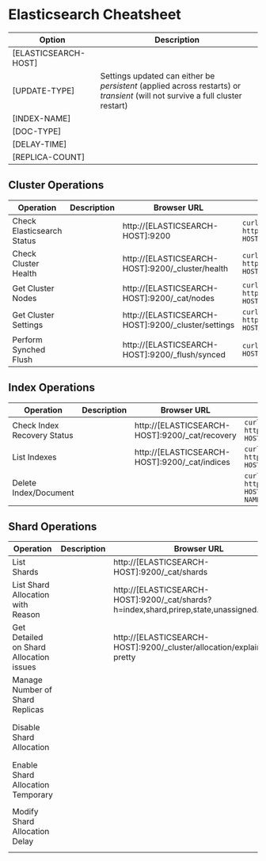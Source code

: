 # Elasticsearch Cheatsheet

| Option | Description |
|--------|-------------|
| [ELASTICSEARCH-HOST] | |
| [UPDATE-TYPE] | Settings updated can either be *persistent* (applied across restarts) or *transient* (will not survive a full cluster restart) |
| [INDEX-NAME] | |
| [DOC-TYPE] | |
| [DELAY-TIME] | |
| [REPLICA-COUNT] | |

## Cluster Operations
| Operation | Description |Browser URL | Curl Command | Responce |
| ----------|-------------|------------|--------------|----------|
| Check Elasticsearch Status || http://[ELASTICSEARCH-HOST]:9200 |``curl -XGET http://[ELASTICSEARCH-HOST]:9200``||
| Check Cluster Health || http://[ELASTICSEARCH-HOST]:9200/_cluster/health |``curl -XGET http://[ELASTICSEARCH-HOST]:9200/_cluster/health``||
| Get Cluster Nodes || http://[ELASTICSEARCH-HOST]:9200/_cat/nodes |``curl XGET http://[ELASTICSEARCH-HOST]:9200/_cat/nodes``||
| Get Cluster Settings || http://[ELASTICSEARCH-HOST]:9200/_cluster/settings |``curl -XGET http://[ELASTICSEARCH-HOST]:9200/_cluster/settings``||
| Perform Synched Flush || http://[ELASTICSEARCH-HOST]:9200/_flush/synced |``curl -XPOST "[ELASTICSEARCH-HOST]:9200/_flush/synced"``||

## Index Operations
| Operation | Description |Browser URL | Curl Command | Responce |
| ----------|-------------|------------|--------------|----------|
| Check Index Recovery Status || http://[ELASTICSEARCH-HOST]:9200/_cat/recovery |``curl -XGET http://[ELASTICSEARCH-HOST]:9200/_cat/recovery"``||
| List Indexes || http://[ELASTICSEARCH-HOST]:9200/_cat/indices |``curl -XGET http://[ELASTICSEARCH-HOST]:9200/_cat/indices``||
| Delete Index/Document |||``curl -XDELETE  http://[ELASTICSEARCH-HOST]:9200/[INDEX-NAME]/[DOC-TYPE]/[doc-id]``||

## Shard Operations
| Operation | Description |Browser URL | Curl Command | Responce |
| ----------|-------------|------------|--------------|----------|
| List Shards || http://[ELASTICSEARCH-HOST]:9200/_cat/shards |``curl -XGET http://[ELASTICSEARCH-HOST]:9200/_cat/shards``||
| List Shard Allocation with Reason || http://[ELASTICSEARCH-HOST]:9200/_cat/shards?h=index,shard,prirep,state,unassigned.reason |``curl -XGET http://[ELASTICSEARCH-HOST]:9200/_cat/shards?h=index,shard,prirep,state,unassigned.reason``||
| Get Detailed on Shard Allocation issues || http://[ELASTICSEARCH-HOST]:9200/_cluster/allocation/explain?pretty |``curl -XGET http://[ELASTICSEARCH-HOST]:9200/_cluster/allocation/explain?pretty``||
| Manage Number of Shard Replicas |||``curl -XPUT http://[ELASTICSEARCH-HOST]:9200/[INDEX-NAME]/_settings -H 'Content-Type: application/json' -d '{"number_of_replicas": [REPLICA-COUNT]}'``||
| Disable Shard Allocation |||``curl -XPUT http://[ELASTICSEARCH-HOST]:9200/_cluster/settings -H 'Content-Type: application/json' -d '{ "[UPDATE-TYPE]": {"cluster.routing.allocation.enable": "none"}}'``||
| Enable Shard Allocation Temporary |||``curl -XPUT http://[ELASTICSEARCH-HOST]:9200/_cluster/settings -H 'Content-Type: application/json' -d '{ "[UPDATE-TYPE]": {"cluster.routing.allocation.enable": "null"}}'``||
| Modify Shard Allocation Delay |||``curl -XPUT http://[ELASTICSEARCH-HOST]:9200/[INDEX-NAME]/_settings' -H 'Content-Type: application/json' -d '{"settings": {"index.unassigned.node_left.delayed_timeout": "[DELAY-TIME]s"}}'``||

